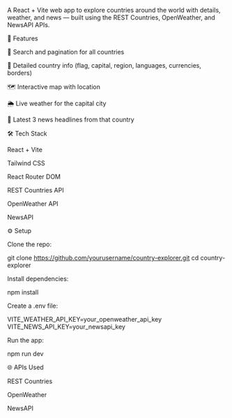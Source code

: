 A React + Vite web app to explore countries around the world with details, weather, and news — built using the REST Countries, OpenWeather, and NewsAPI APIs.

🚀 Features

🔎 Search and pagination for all countries

📍 Detailed country info (flag, capital, region, languages, currencies, borders)

🗺 Interactive map with location

🌦 Live weather for the capital city

📰 Latest 3 news headlines from that country

🛠️ Tech Stack

React + Vite

Tailwind CSS

React Router DOM

REST Countries API

OpenWeather API

NewsAPI

⚙️ Setup

Clone the repo:

git clone https://github.com/yourusername/country-explorer.git
cd country-explorer

Install dependencies:

npm install

Create a .env file:

VITE_WEATHER_API_KEY=your_openweather_api_key
VITE_NEWS_API_KEY=your_newsapi_key

Run the app:

npm run dev

🌐 APIs Used

REST Countries

OpenWeather

NewsAPI
